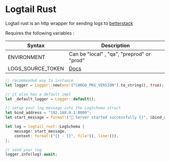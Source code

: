# Logtail Rust

Logtail rust is an http wrapper for sending logs to [betterstack](https://betterstack.com/logs)

Requires the following variables :




| Syntax      | Description |
| ----------- | ----------- |
| ENVIRONMENT      | Can be "local" , "qa", "preprod" or "prod"       |
| LOGS_SOURCE_TOKEN   | [Docs](https://betterstack.com/docs/logs/logging-start/#step-2-test-the-pipes)        |

```rust
// recommended way to instance
let logger = Logger::new(env!("CARGO_PKG_VERSION").to_string(), true);

// it also has a default impl
let _default_logger = Logger::default();

// setup your log message into the LogSchema struct
let bind_address = "192.168.0.1:8000";
let start_message = format!("🚀 Server started successfully {}", &bind_address);

let log = logtail_rust::LogSchema {
    message: start_message,
    context: format!("{} - {}", file!(), line!()),
};

// send your log
logger.info(log).await;
```
